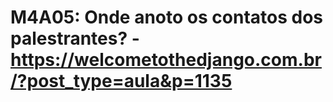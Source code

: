 # M4A05: Onde anoto os contatos dos palestrantes? - https://welcometothedjango.com.br/?post_type=aula&p=1135